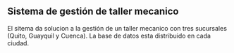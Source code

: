## Sistema de gestión de taller mecanico
El sitema da solucion a la gestión de un taller mecanico con tres sucursales (Quito, Guayquil y Cuenca). La base de datos esta distribuido en cada ciudad.
